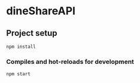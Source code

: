 # dineShareAPI

## Project setup

```
npm install
```

### Compiles and hot-reloads for development

```
npm start
```

